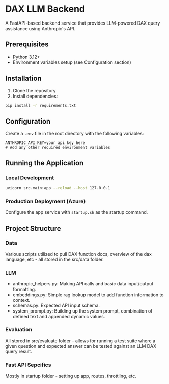 # DAX LLM Backend

A FastAPI-based backend service that provides LLM-powered DAX query assistance using Anthropic's API.

## Prerequisites

- Python 3.12+
- Environment variables setup (see Configuration section)

## Installation

1. Clone the repository
2. Install dependencies:
```bash
pip install -r requirements.txt
```

## Configuration

Create a `.env` file in the root directory with the following variables:

```env
ANTHROPIC_API_KEY=your_api_key_here
# Add any other required environment variables
```

## Running the Application

### Local Development
```bash
uvicorn src.main:app --reload --host 127.0.0.1
```

### Production Deployment (Azure)
Configure the app service with `startup.sh` as the startup command.

## Project Structure

### Data
Various scripts utilized to pull DAX function docs, overview of the dax language, etc - all stored in the src/data folder.

### LLM
- anthropic_helpers.py: Making API calls and basic data input/output formatting.
- embeddings.py: Simple rag lookup model to add function information to context.
- schemas.py: Expected API input schema.
- system_prompt.py: Building up the system prompt, combination of defined text and appended dynamic values.

### Evaluation
All stored in src/evaluate folder - allows for running a test suite where a given question and expected answer can be tested against an LLM DAX query result.

### Fast API Sepcifics
Mostly in startup folder - setting up app, routes, throttling, etc.